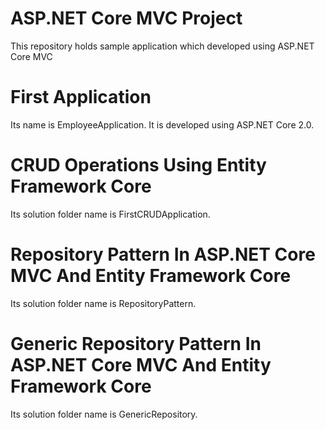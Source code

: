 # ASP.NET Core MVC Project
This repository holds sample application which developed using ASP.NET Core MVC
# First Application
Its name is EmployeeApplication. It is developed using ASP.NET Core 2.0. 
# CRUD Operations Using Entity Framework Core
Its solution folder name is FirstCRUDApplication. 
# Repository Pattern In ASP.NET Core MVC And Entity Framework Core
Its solution folder name is RepositoryPattern. 
# Generic Repository Pattern In ASP.NET Core MVC And Entity Framework Core
Its solution folder name is GenericRepository.
